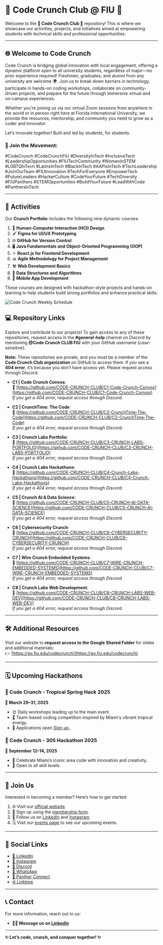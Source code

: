 # 🎉 Code Crunch Club @ FIU 🎉

Welcome to the **🌟 Code Crunch Club 🌟** repository! This is where we showcase our activities, projects, and initiatives aimed at empowering students with technical skills and professional opportunities.

---

## 🌐 Welcome to Code Crunch
Code Crunch is bridging global innovation with local engagement, offering a dynamic platform open to all university students, regardless of major—no prior experience required! Freshmen, graduates, and alumni from any university are welcome 🌍. Join us to break down barriers in technology, participate in hands-on coding workshops, collaborate on community-driven projects, and prepare for the future through immersive virtual and on-campus experiences.

Whether you’re joining us via our virtual Zoom sessions from anywhere in the world or in person right here at Florida International University, we provide the resources, mentorship, and community you need to grow as a coder and innovator.

Let’s innovate together! Built and led by students, for students.

### 🌟 Join the Movement:
#CodeCrunch #CodeCrunchFIU #DiversityInTech #InclusiveTech #LeadershipOpportunities #FIUTechCommunity #WomenInSTEM #LGBTQInTech #LatinxInTech #BlackInTech #AAPIsInTech #TechLeadership #JoinOurTeam #FIUInnovation #TechForEveryone #EmpowerTech #FutureLeaders #HackerCulture #CodeYourFuture #TechDiversity #FIUPanthers #STEMOpportunities #BuildYourFuture #LeadWithCode #PanthersInTech

---

## 🎯 Activities
Our **Crunch Portfolio** includes the following nine dynamic courses:
1. 🎨 **Human-Computer Interaction (HCI) Design**
2. 🖌️ **Figma for UI/UX Prototyping**
3. 🌐 **GitHub for Version Control**
4. 🖥️ **Java Fundamentals and Object-Oriented Programming (OOP)**
5. ⚛️ **React.js for Frontend Development**
6. 📊 **Agile Methodology for Project Management**
7. 🛠️ **Web Development Basics**
8. 🧠 **Data Structures and Algorithms**
9. 📱 **Mobile App Development**

These courses are designed with hackathon-style projects and hands-on learning to help students build strong portfolios and enhance practical skills.

![Code Crunch Weekly Schedule](https://github.com/user-attachments/assets/da613bd5-ee12-40d8-9a85-d7da83c737a5)


## 💻 Repository Links

Explore and contribute to our projects! To gain access to any of these repositories, request access in the **#general-help** channel on Discord by mentioning **@Code Crunch CLUB FIU** with your GitHub username (*case-sensitive*).

**Note:** These repositories are private, and you must be a member of the **Code Crunch Club organization** on GitHub to access them. If you see a **404 error**, it’s because you don’t have access yet. Please request access through Discord.

- **C1 | Code Crunch Convos**:  
  🔗 [https://github.com/CODE-CRUNCH-CLUB/C1-Code-Crunch-Convos](https://github.com/CODE-CRUNCH-CLUB/C1-Code-Crunch-Convos)  
  *If you get a 404 error, request access through Discord.*

- **C2 | CrunchTime: The Code**:  
  🔗 [https://github.com/CODE-CRUNCH-CLUB/C2-CrunchTime-The-Code](https://github.com/CODE-CRUNCH-CLUB/C2-CrunchTime-The-Code)  
  *If you get a 404 error, request access through Discord.*

- **C3 | Crunch Labs Portfolio**:  
  🔗 [https://github.com/CODE-CRUNCH-CLUB/C3-CRUNCH-LABS-PORTFOLIO](https://github.com/CODE-CRUNCH-CLUB/C3-CRUNCH-LABS-PORTFOLIO)  
  *If you get a 404 error, request access through Discord.*

- **C4 | Crunch Labs Hackathons**:  
  🔗 [https://github.com/CODE-CRUNCH-CLUB/C4-Crunch-Labs-Hackathons](https://github.com/CODE-CRUNCH-CLUB/C4-Crunch-Labs-Hackathons)  
  *If you get a 404 error, request access through Discord.*

- **C5 | Crunch AI & Data Science**:  
  🔗 [https://github.com/CODE-CRUNCH-CLUB/C5-CRUNCH-AI-DATA-SCIENCE](https://github.com/CODE-CRUNCH-CLUB/C5-CRUNCH-AI-DATA-SCIENCE)  
  *If you get a 404 error, request access through Discord.*

- **C6 | Cybersecurity Crunch**:  
  🔗 [https://github.com/CODE-CRUNCH-CLUB/C6-CYBERSECURITY-CRUNCH](https://github.com/CODE-CRUNCH-CLUB/C6-CYBERSECURITY-CRUNCH)  
  *If you get a 404 error, request access through Discord.*

- **C7 | Wire Crunch Embedded Systems**:  
  🔗 [https://github.com/CODE-CRUNCH-CLUB/C7-WIRE-CRUNCH-EMBEDDED-SYSTEMS](https://github.com/CODE-CRUNCH-CLUB/C7-WIRE-CRUNCH-EMBEDDED-SYSTEMS)  
  *If you get a 404 error, request access through Discord.*

- **C8 | Crunch Labs Web Development**:  
  🔗 [https://github.com/CODE-CRUNCH-CLUB/C8-CRUNCH-LABS-WEB-DEV](https://github.com/CODE-CRUNCH-CLUB/C8-CRUNCH-LABS-WEB-DEV)  
  *If you get a 404 error, request access through Discord.*

---

## 🛠️ Additional Resources

Visit our website to **request access to the Google Shared Folder** for slides and additional materials:  
👉 [https://go.fiu.edu/codecrunch](https://go.fiu.edu/codecrunch)


---

## 🗓️ Upcoming Hackathons
### 🌴 Code Crunch - Tropical Spring Hack 2025
**📅 March 29–31, 2025**
- 🌞 Daily workshops leading up to the main event.
- 🤝 Team-based coding competition inspired by Miami's vibrant tropical energy.
- 📝 Applications open [Sign up ](https://ba-00001.github.io/codecrunchclub/all-tropical-spring-hack25.html).

### 📍 Code Crunch - 305 Hackathon 2025
**📅 September 12–14, 2025**
- 🎉 Celebrate Miami’s iconic area code with innovation and creativity.
- 🌟 Open to all skill levels.


---

## 🚪 Join Us
Interested in becoming a member? Here’s how to get started:
1. 🌐 Visit our [official website](https://go.fiu.edu/codecrunch).
2. 📝 Sign up using the [membership form](https://ba-00001.github.io/codecrunchclub/all-become-a-member.html).
3. 🔗 Follow us on [LinkedIn](https://www.linkedin.com/company/code-crunch-club/) and [Instagram](https://www.instagram.com/codecrunchclub/).
4. 🗓️ Visit our [events page](https://ba-00001.github.io/codecrunchclub/events.html) to see our upcoming events.

---

## 🌟 Social Links
- [🔗 LinkedIn](https://www.linkedin.com/company/code-crunch-club/)
- [📸 Instagram](https://www.instagram.com/codecrunchclub/)
- [💬 Discord](https://ba-00001.github.io/codecrunchclub/all-discord.html)
- [📱 WhatsApp](https://forms.office.com/r/M5itd5FK32)
- [🏫 Panther Connect](https://fiu.campuslabs.com/engage/organization/codecrunch)
- [🌐 Linktree](https://linktr.ee/CODE.CRUNCH)

---

## 📞 Contact
For more information, reach out to us:
- 🧑‍💻 **Message us on [LinkedIn](https://www.linkedin.com/company/code-crunch-club/)** 

---

**✨ Let’s code, crunch, and conquer together! ✨**
